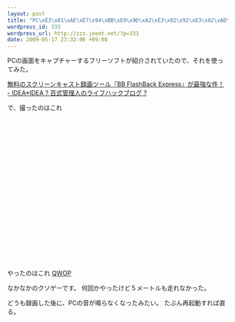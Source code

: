 ```yaml
--- 
layout: post
title: "PC\xE3\x81\xAE\xE7\x94\xBB\xE9\x9D\xA2\xE3\x82\x92\xE3\x82\xAD\xE3\x83\xA3\xE3\x83\x97\xE3\x83\x81\xE3\x83\xA3\xE3\x81\x97\xE3\x81\xA6youtube\xE3\x81\xB8"
wordpress_id: 333
wordpress_url: http://zzz.jeeet.net/?p=333
date: 2009-05-17 23:32:06 +09:00
---
```

PCの画面をキャプチャーするフリーソフトが紹介されていたので、それを使ってみた。

<a href="http://www.ideaxidea.com/archives/2009/05/bb_flashback_express.html">無料のスクリーンキャスト録画ツール『BB FlashBack Express』が最強な件！ - IDEA*IDEA ? 百式管理人のライフハックブログ ?</a>

で、撮ったのはこれ
<object width="425" height="344"><param name="movie" value="http://www.youtube.com/v/YaotCozc0lc&hl=ja&fs=1&color1=0x3a3a3a&color2=0x999999"></param><param name="allowFullScreen" value="true"></param><param name="allowscriptaccess" value="always"></param><embed src="http://www.youtube.com/v/YaotCozc0lc&hl=ja&fs=1&color1=0x3a3a3a&color2=0x999999" type="application/x-shockwave-flash" allowscriptaccess="always" allowfullscreen="true" width="425" height="344"></embed></object>

やったのはこれ
<a href="http://www.foddy.net/Athletics.html">QWOP</a>

なかなかのクソゲーです。
何回かやったけど５メートルも走れなかった。


どうも録画した後に、PCの音が鳴らなくなったみたい。
たぶん再起動すれば直る。
